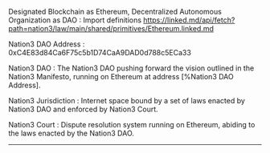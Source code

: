Designated Blockchain as Ethereum, Decentralized Autonomous Organization as DAO
: Import definitions https://linked.md/api/fetch?path=nation3/law/main/shared/primitives/Ethereum.linked.md

Nation3 DAO Address
: 0xC4E83d84Ca6F75c5b1D74CaA9DAD0d788c5ECa33

Nation3 DAO
: The Nation3 DAO pushing forward the vision outlined in the Nation3 Manifesto, running on Ethereum at address [%Nation3 DAO Address].

Nation3 Jurisdiction
: Internet space bound by a set of laws enacted by Nation3 DAO and enforced by Nation3 Court.

Nation3 Court
: Dispute resolution system running on Ethereum, abiding to the laws enacted by the Nation3 DAO.

---